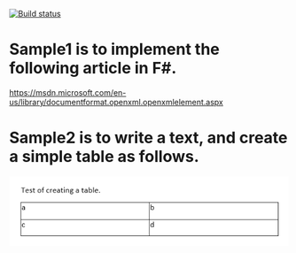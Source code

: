 [![Build status](https://ci.appveyor.com/api/projects/status/pk8giew7mm9y9knb?svg=true)](https://ci.appveyor.com/project/tatsuya/fsharp-openxml-samples-psbv9)

# Sample1 is to implement the following article in F#.
https://msdn.microsoft.com/en-us/library/documentformat.openxml.openxmlelement.aspx

# Sample2 is to write a text, and create a simple table as follows.
![screenshot.jpg](Sample2/screenshot.jpg)
